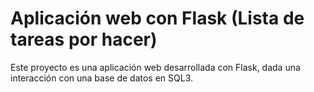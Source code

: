# Aplicación web con Flask (Lista de tareas por hacer)
Este proyecto es una aplicación web desarrollada con Flask, dada una interacción con una base de datos en SQL3.
